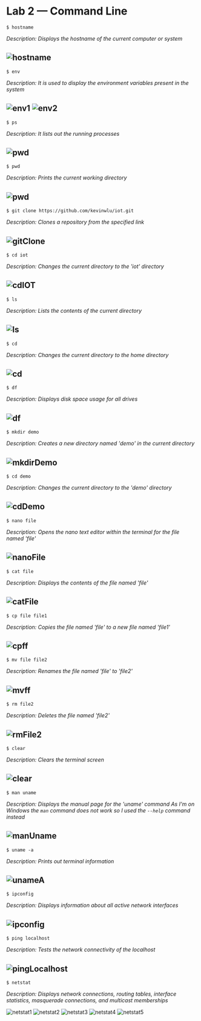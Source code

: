 # Lab 2 — Command Line

`$ hostname`

*Description: Displays the hostname of the current computer or system*

![hostname](img/hostname.png)
---
`$ env`

*Description: It is used to display the environment variables present in the system*

![env1](img/env1.png)
![env2](img/env2.png)
---
`$ ps`

*Description: It lists out the running processes*

![pwd](img/ps.png)
---
`$ pwd`

*Description: Prints the current working directory*

![pwd](img/pwd.png)
---
`$ git clone https://github.com/kevinwlu/iot.git`

*Description: Clones a repository from the specified link*

![gitClone](img/gitClone.png)
---
`$ cd iot`

*Description: Changes the current directory to the 'iot' directory*

![cdIOT](img/cdIOT.png)
---
`$ ls`

*Description: Lists the contents of the current directory*

![ls](img/ls.png)
---
`$ cd`

*Description: Changes the current directory to the home directory*

![cd](img/cd.png)
---
`$ df`

*Description: Displays disk space usage for all drives*

![df](img/df.png)
---
`$ mkdir demo`

*Description: Creates a new directory named 'demo' in the current directory*

![mkdirDemo](img/mkdirDemo.png)
---
`$ cd demo`

*Description: Changes the current directory to the 'demo' directory*

![cdDemo](img/cdDemo.png)
---
`$ nano file`

*Description: Opens the nano text editor within the terminal for the file named 'file'*

![nanoFile](img/nanoFile.png)
---
`$ cat file`

*Description: Displays the contents of the file named 'file'*

![catFile](img/catFile.png)
---
`$ cp file file1`

*Description: Copies the file named 'file' to a new file named 'file1'*

![cpff](img/cpff.png)
---
`$ mv file file2`

*Description: Renames the file named 'file' to 'file2'*

![mvff](img/mvff.png)
---
`$ rm file2`

*Description: Deletes the file named 'file2'*

![rmFile2](img/rmFile2.png)
---
`$ clear`

*Description: Clears the terminal screen*

![clear](img/clear.png)
---
`$ man uname`

*Description: Displays the manual page for the 'uname' command*
*As I'm on Windows the `man` command does not work so I used the `--help` command instead*

![manUname](img/manUname.png)
---
`$ uname -a`

*Description: Prints out terminal information*

![unameA](img/unameA.png)
---
`$ ipconfig`

*Description: Displays information about all active network interfaces*

![ipconfig](img/ipconfig.png)
---
`$ ping localhost`

*Description: Tests the network connectivity of the localhost*

![pingLocalhost](img/pingLocalhost.png)
---
`$ netstat`

*Description: Displays network connections, routing tables, interface statistics, masquerade connections, and multicast memberships*

![netstat1](img/netstat1.png)
![netstat2](img/netstat2.png)
![netstat3](img/netstat3.png)
![netstat4](img/netstat4.png)
![netstat5](img/netstat5.png)
